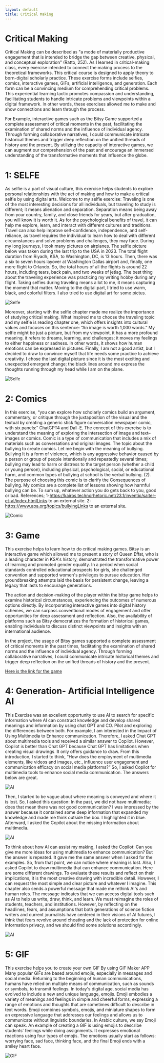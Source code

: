 ```yaml
---
layout: default
title: Critical Making
---
```

# Critical Making
Critical Making can be described as "a mode of materially productive engagement that is intended to bridge the gap between creative, physical, and conceptual exploration" (Ratto, 252).
As I learned in critical-making class, every exercise intended to connect the making process to the theoretical frameworks. This critical course is designed to apply theory to born-digital scholarly practice. These exercise forms include selfies, comics, interactive games, GIFs, artificial intelligence, and generation. Each form can be a convincing medium for comprehending critical problems. This experiential learning tactic promotes compassion and understanding, facilitating students to handle intricate problems and viewpoints within a digital framework. In other words, these exercises allowed me to make and show connections and learn through the process.

For Example, interactive games such as the Bitsy Game supported a complete assessment of critical moments in the past, facilitating the examination of shared norms and the influence of individual agency. Through forming collaborative narratives, I could communicate intricate historical themes and trigger deep reflection on the unified threads of history and the present. By utilizing the capacity of interactive games, we can augment our comprehension of the past and encourage an immersed understanding of the transformative moments that influence the globe. 

# 1: SELFE
As selfie is a part of visual culture, this exercise helps students to explore personal relationships with the act of making and how to make a critical selfie by using digital arts.
Welcome to my selfie exercise:
Traveling is one of the most interesting decisions for all individuals, but traveling to study is different; it means alienation and separation. Separation means being away from your country, family, and close friends for years, but after graduation, you will know it is worth it.
As for the psychological benefits of travel, it can help me explore, learn, and interact with different cultures and traditions. Travel can also help improve self-confidence, independence, and self-reliance, as travel requires the individual to learn how to deal with different circumstances and solve problems and challenges, they may face.
During my long journeys, I took many pictures on airplanes. The selfie picture below was taken during the last trip to the USA in 2023. The total flight duration from Riyadh, KSA, to Washington, DC, is 13 hours. Then, there was a six to seven hours layover at Washington Dallas airport and, finally, one more flight to Orlando. So, the total hours of all the flights is around 22 hours, including tears, back pain, and two weeks of jetlag.
The best thing about the traveling experience was practicing my writing hobby during any flight. Taking selfies during traveling means a lot to me, it means capturing the moment that matter.
Moving to the digital part, I tried to use warm, black, and colorful filters. I also tried to use digital art for some pictus.

![Selfe](./images/1.jpg)

Moreover, starting with the selfie chapter made me realize the importance of studying critical making. What inspired me to choose the traveling topic and my selfie is reading chapter one, which offers insights into cultural values and focuses on this sentence: “An image is worth 1,000 words.” My selfie might be just a picture, but from my viewpoint, it has a more profound meaning. it refers to dreams, learning, and challenges; it moves my feelings to either happiness or sadness. In other words, it shows how human emotions can be expressed in pictures.
Finally, I am not a good artist, but I decided to draw to convince myself that life needs some practice to achieve creativity. I chose the last digital picture since it is the most exciting and unexpected emergent change; the black lines around me express the thoughts running through my head while I am on the plane.

![Selfe](./images/2.jpg)


# 2: Comics

In this exercise, “you can explore how scholarly comics build an argument, commentary, or critique through the juxtaposition of the visual and the textual by creating a generic stick figure conversation newspaper comic, with six panels:” ChatGPT4 and Dall-E.
 The concept of this exercise is to understand the meaning of exploring the intersection of image and text–images or comics. Comic is a type of communication that includes a mix of materials such as conversations and original images. The topic about the bullying to create comics. Let me begin with the meaning of bullying. Bullying It is a form of violence, which is any aggressive behavior caused by a person or group of people intentionally and repeatedly several times; bullying may lead to harm or distress to the target person (whether a child or young person), including physical, psychological, social, or educational harm, and common types of bullying at school is the verbal bullying. (2). The purpose of choosing this comic is to clarify the Consequences of bullying. My comics are a complete list of lessons showing how harmful bullying can be. To sum up, whatever action you do gets back to you, good or bad.
 References;
1-https://kairos.technorhetoric.net/23.1/inventio/salter-et-al/index.htmlLinks to an external site.
2-https://www.apa.org/topics/bullyingLinks to an external site.

![Comic](./images/3.jpg)

# 3: Game

This exercise helps to learn how to do critical making games.
Bitsy is an interactive game which allowed me to present a story of Queen Effat, who is a leading character in KSA's history, demonstrated the transformative power of learning and promoted gender equality. In a period when social standards controlled educational prospects for girls, she challenged convention and supported women's privileges to pursue education. Her groundbreaking attempts laid the basis for persistent change, leaving a legacy that lasts to encourage generations.
    
The action and decision-making of the player within the bitsy game helps to examine historical circumstances, experiencing the outcomes of numerous options directly.  By incorporating interactive games into digital history schemes, we can surpass conventional modes of engagement and offer opportunities for deep assessment and reflection. Also, the availability of platforms such as Bitsy democratizes the formation of historical games, enabling individuals to discuss distinct viewpoints and insights with an international audience.

In the project, the usage of Bitsy games supported a complete assessment of critical moments in the past times, facilitating the examination of shared norms and the influence of individual agency. Through forming collaborative narratives, I could communicate intricate historical themes and trigger deep reflection on the unified threads of history and the present.

[Here is the link for the game](queen_effat.html)

# 4: Generation- Artificial Intelligence AI

This Exercise was an excellent opportunity to use AI to search for specific information where AI can construct knowledge and develop shared meanings and information by using chat GPT and CO. Pilot and exploring the differences between both.
For example, I am interested in the Impact of Using Multimedia to Enhance communication. Therefore, I asked Chat GPT about multimedia tools and received a similar answer to Copilot. However, Copilot is better than Chat GPT because Chat GPT has limitations when creating visual drawings. It only offers guidance to draw.
 From this introduction, I started to think, “How does the employment of multimedia elements, like videos and images, etc., influence user engagement and communication efficacy on social media platforms?” So, I asked Copilot for multimedia tools to enhance social media communication. The answers below are great.

![AI](./images/4.jpg)

Then, I started to be vague about where meaning is conveyed and where it is lost. So, I asked this question: In the past, we did not have multimedia; does that mean there was not good communication? I was impressed by the answer because it contained some deep information that expanded my knowledge and made me think outside the box. I highlighted it in blue. Afterward, I asked the Copilot about the missing information about multimedia.

![AI](./images/5.jpg)

To think about how AI can assist my making, I asked the Copilot: Can you give me more ideas for using multimedia to enhance communication? But the answer is repeated. It gave me the same answer when I asked for the examples. So, from that point, we can notice where meaning is lost.
Also, I asked Copilot to draw multimedia that can enhance communication. Here are some different drawings. To evaluate these results and reflect on their implications, it is the most creative drawing with incredible detail. However, I can request the most simple and clear picture and whatever I imagine.
This chapter also sends a powerful message that made me rethink AI's and human roles. The message indicates that we can access digital tools such as AI to help us write, draw, think, and learn. We must reimagine the roles of students, teachers, and institutions. However, by reflecting on the headlines, fears, and assumptions that both generations of science fiction writers and current journalists have centered in their visions of AI futures, I think that fears revolve around cheating and the lack of protection for online information privacy, and we should find some solutions accordingly. 

![AI](./images/6.png)

# 5: GIF

This exercise helps you to create your own GIF By using GIF Maker APP
Many popular GIFs are based around emojis, especially in messages and social media. Returning to the beginning of human communications, humans have relied on multiple means of communication, such as sounds or symbols, to transmit feelings. In today's digital age, social media has evolved to include a new and unique language, emojis. Emoji embodies a variety of meanings and feelings in simple and cheerful forms, expressing a range of emotions and thoughts that are sometimes difficult to describe in text words. Emoji combines symbols, emojis, and miniature shapes to form an expressive language that addresses our feelings and allows us to communicate without linguistic boundaries. In Arabic culture, we say Emoji can speak.
An example of creating a GIF is using emojis to describe students' feelings while doing assignments. It expresses emotional reactions using four types of emojis. The emotions usually start as follows: worrying face, sad face, thinking face, and the final Emoji ends with a smiley heart face.

![GIF](./images/7.gif)